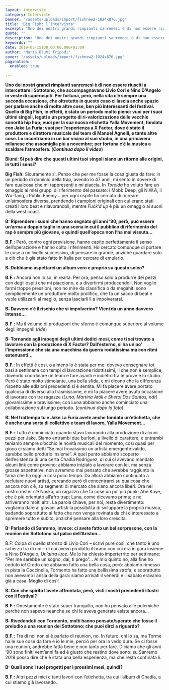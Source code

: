 ```yaml
---
layout: interviste
category: Interviste
banner: "/assets/uploads/import/fishnew2-1024x876.jpg"
title: "Big Fish: l’intervista"
excerpt: "Uno dei nostri grandi rimpianti sanremesi è di non essere riusciti a intercettare i Sottotono, che accompagnavano Livio Cori e Nino D’Angelo in veste di superospiti. Per fortuna, però, nella vita c’è sempre una seconda occasione, che oltretutto in questo caso ci lascia anche spazio per parlare anche di molte altre cose, ben più interessanti…"
quote: ""
description: "Uno dei nostri grandi rimpianti sanremesi è di non essere riusciti a intercettare i Sottotono, che accompagnavano Livio Cori e Nino D’Angelo in veste di superospiti. Per fortuna, però, nella vita c’è sempre una seconda occasione, che oltretutto in questo caso ci lascia anche spazio per parlare anche di molte altre cose, ben più interessanti…"
keywords: ""
date: 2019-05-15T00:00:00.000+01:00
author: "Marta Blumi Tripodi"
cover: "/assets/uploads/import/fishnew2-1024x876.jpg"
pagination:
  enabled: true

---
```


**Uno dei nostri grandi rimpianti sanremesi è di non essere riusciti a intercettare i Sottotono, che accompagnavano Livio Cori e Nino D’Angelo in veste di superospiti. Per fortuna, però, nella vita c’è sempre una seconda occasione, che oltretutto in questo caso ci lascia anche spazio per parlare anche di molte altre cose, ben più interessanti del festival. Quello di Big Fish, in effetti, è stato un periodo molto pieno: vuoi per i suoi ultimi singoli, legati a un progetto di ri-valorizzazione delle vecchie sonorità hip hop; vuoi per la sua nuova etichetta Yalla Movement, fondata con Jake La Furia; vuoi per l’esperienza a X Factor, dove è stato il produttore e direttore musicale del team di Manuel Agnelli, e tante altre cose. Lo incontriamo in un bar vicino al suo studio, in una primavera milanese che assomiglia più a novembre; per fortuna c’è la musica a scaldare l’atmosfera. (_Continua dopo il video_)**

**Blumi: Si può dire che questi ultimi tuoi singoli siano un ritorno alle origini, in tutti i sensi?**

**Big Fish:** Sicuramente sì. Penso che per me fosse la cosa giusta da fare: in un periodo di dominio della trap, avendo io 47 anni, mi sento in dovere di fare qualcosa che mi rappresenti e mi piaccia. In _Torcida_ ho voluto fare un omaggio ai miei gruppi di riferimento del passato: i Mobb Deep, gli N.W.A, il Wu-Tang, i Public Enemy… per ogni ospite ho cercato di ricreare un’atmosfera diversa, prendendo i campioni originali con cui erano stati creati i loro beat e rilavorandoli, mentre _Fuck’d up_ è più un omaggio ai suoni della west coast.

**B: Riprendere i suoni che hanno segnato gli anni ’90, però, può essere un’arma a doppio taglio in una scena in cui il pubblico di riferimento del rap è sempre più giovane, e quindi quell’epoca non l’ha mai vissuta…**

**B.F.:** Però, contro ogni previsione, hanno capito perfettamente il senso dell’operazione e hanno colto i riferimenti. Ho cercato comunque di portare le cose a un livello successivo, di pensare in grande, anziché guardare solo a ciò che è già stato fatto in Italia per cercare di emularlo.

**B: Dobbiamo aspettarci un album vero e proprio su questo solco?**

**B.F.:** Ancora non lo so, in realtà. Per ora, penso solo a produrre dei pezzi con degli ospiti che mi piacciono, e a divertirmi producendoli. Non voglio farmi troppe pressioni, non ho mire da classifica o da megahit: sono semplicemente un produttore molto prolifico, che fa un sacco di beat e vuole utilizzarli al meglio, senza lasciarli lì a impolverarsi.

**B: Davvero c’è il rischio che si impolverino? Vieni da un anno davvero intenso…**

**B.F.:** Ma il volume di produzioni che sforno è comunque superiore al volume degli impegni! (_ride_)

**B: Tornando agli impegni degli ultimi dodici mesi, come ti sei trovato a lavorare con la produzione di X Factor? Dall’esterno, si ha un po’ l’impressione che sia una macchina da guerra rodatissima ma con ritmi estenuanti…**

**B.F.**: In effetti è così, o almeno lo è stata per me: dovevo consegnare tot basi a settimana con tempi di lavorazione ridottissimi, il che non è semplice, dovendo coordinare un team e fare avanti e indietro tra le prove e lo studio. Però è stato molto stimolante, una bella sfida, e mi dicono che la differenza rispetto alle edizioni precedenti si è sentita. Mi fa piacere avere portato qualcosa di diverso alla trasmissione, e mi fa piacere avere avuto occasione di lavorare con tre ragazze (_Luna, Martina Attili e Sherol Dos Santos, ndr)_ giovanissime e bravissime; con Luna abbiamo anche cominciato una collaborazione sul lungo periodo. (_continua dopo la foto_)

**B: Nel frattempo tu e Jake La Furia avete anche fondato un’etichetta, che è anche una sorta di collettivo e team di lavoro, Yalla Movement…**

**B.F.:** Tutto è cominciato quando stavo lavorando alla produzione di alcuni pezzi per Jake. Siamo entrambi due burloni, a livello di carattere, e entrambi teniamo sempre d’occhio le novità musicali del momento, così quasi per gioco ci siamo detti “Se mai trovassimo un artista emergente valido, sarebbe bello produrlo insieme”. A quel punto abbiamo scoperto dell’esistenza di una certa Chadia Rodriguez, di cui ci avevano mandato alcuni link come provino: abbiamo iniziato a lavorare con lei, ma senza grosse aspettative, non avremmo mai pensato che avrebbe raggiunto la fama che ha oggi in così poco tempo. Da allora abbiamo continuato a reclutare nuovi artisti, cercando però di concentrarci su qualcosa che ancora non c’è, su segmenti di mercato che siano ancora liberi. Ora nel nostro roster c’è Naska, un ragazzo che fa cose un po’ più punk; Abe Kaye, che è più orientato all’afro trap; Luna, come dicevamo prima; e ne arriveranno molti altri. La parola chiave, per noi, resta divertimento: vogliamo dare ai giovani artisti la possibilità di sviluppare la propria musica, badando soprattutto al fatto che non venga rovinata da chi è interessato a spremere tutto e subito, anziché pensare alla loro crescita.

**B: Parlando di Sanremo, invece: ci avete fatto un bel sorpresone, con la reunion dei Sottotono sul palco dell’Ariston…**

B.F: Colpa di quello stronzo di Livio Cori – scrivi pure così, che tanto è uno scherzo tra di noi – di cui avevo prodotto il brano con cui era in gara insieme a Nino D’Angelo, _Un’altra luce_. Me lo ha chiesto imperterrito per settimane: “Per me sarebbe un sogno, dai, ti prego”… Al mio quinto no, alla fine ho ceduto io! Credo che abbiamo fatto una bella cosa, però: abbiamo rimesso in pista la Coccinella, Tormento ha fatto una bellissima strofa, e soprattutto non avevamo l’ansia della gara: siamo arrivati il venerdì e il sabato eravamo già a casa. Meglio di così!

**B: Con che spirito l’avete affrontata, però, visti i vostri precedenti illustri con il Festival?**

**B.F.:** Onestamente è stato super tranquillo, non ho pensato alle polemiche perché non sapevo neanche se chi le aveva generate esiste ancora…

**B: Rivedendoti con Tormento, molti hanno pensato/sperato che fosse il preludio a una reunion dei Sottotono: che puoi dirci a riguardo?**

**B.F.:** Tra di noi non si è parlato di reunion, no. In futuro, chi lo sa, ma Torme ha le sue cose da fare e io le mie, perciò per ora la vedo dura. Se ci fosse una reunion, andrebbe fatta bene e non tanto per fare. Diciamo che gli anni ’90 sono finiti vent’anni fa ed è giusto che restino dove sono: su Sanremo 2019 posso dire che è stata una bella esperienza, ma che resta confinata lì.

**B: Quali sono i tuoi progetti per i prossimi mesi, quindi?**

**B.F.:** Altri pezzi miei e tanti lavori con l’etichetta, tra cui l’album di Chadia, a cui stiamo già lavorando.